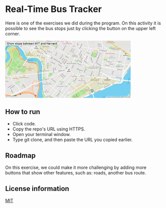 # Real-Time Bus Tracker

Here is one of the exercises we did during the program. On this activity it is possible to see the bus stops just by clicking the button on the upper left corner.

<img src= "map.png" width= '400'/>

## How to run
  * Click code.
  * Copy the repo's URL using HTTPS.
  * Open your terminal window.
  * Type git clone, and then paste the URL you copied earlier.


## Roadmap
On this exercise, we could make it more challenging by adding more buttons that show other features, such as: roads, another bus route.

## License information
<a href = "LICENCE">MIT<a>
